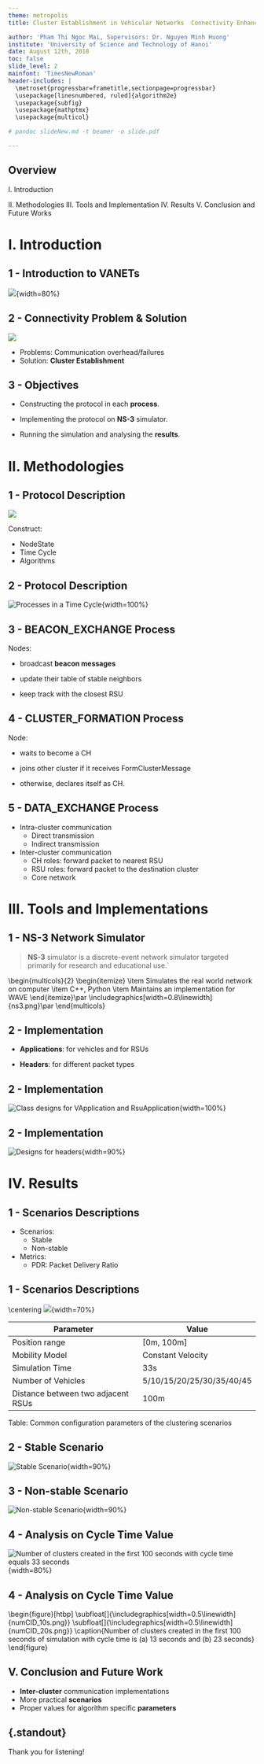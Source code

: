 ```yaml
---
theme: metropolis
title: Cluster Establishment in Vehicular Networks  Connectivity Enhancement

author: 'Pham Thi Ngoc Mai, Supervisors: Dr. Nguyen Minh Huong'
institute: 'University of Science and Technology of Hanoi'
date: August 12th, 2018
toc: false
slide_level: 2
mainfont: 'TimesNewRoman'
header-includes: |
  \metroset{progressbar=frametitle,sectionpage=progressbar}
  \usepackage[linesnumbered, ruled]{algorithm2e}
  \usepackage{subfig}
  \usepackage{mathptmx}
  \usepackage{multicol}

# pandoc slideNew.md -t beamer -o slide.pdf

---
```

## Overview

I.  Introduction

II.  Methodologies
III.  Tools and Implementation
IV.  Results
V.  Conclusion and Future Works

# I. Introduction

## 1 - Introduction to VANETs

![](VANET.png){width=80%}

## 2 - Connectivity Problem & Solution

![](Clustering.png)

- Problems: Communication overhead/failures
- Solution: **Cluster Establishment**

## 3 - Objectives

- Constructing the protocol in each **process**.

- Implementing the protocol on **NS-3** simulator.

- Running the simulation and analysing the **results**.

# II. Methodologies

## 1 - Protocol Description

![](Clustering.png)

Construct:

- NodeState
- Time Cycle
- Algorithms

## 2 - Protocol Description

![Processes in a Time Cycle](TimeCycle.png){width=100%}

## 3 - BEACON_EXCHANGE Process

Nodes:

- broadcast **beacon messages**

- update their table of stable neighbors

- keep track with the closest RSU

## 4 - CLUSTER_FORMATION Process

Node:

- waits to become a CH

- joins other cluster if it receives FormClusterMessage

- otherwise, declares itself as CH.

## 5 - DATA_EXCHANGE Process

- Intra-cluster communication
  - Direct transmission
  - Indirect transmission
- Inter-cluster communication
  - CH roles: forward packet to nearest RSU
  - RSU roles: forward packet to the destination cluster
  - Core network

# III. Tools and Implementations

## 1 - NS-3 Network Simulator

>**NS-3** simulator is a discrete-event network simulator targeted primarily for research and educational use.`

\begin{multicols}{2}
  \begin{itemize}
    \item Simulates the real world network on computer
    \item C++, Python
    \item Maintains an implementation for WAVE
  \end{itemize}\par
  \includegraphics[width=0.8\linewidth]{ns3.png}\par
\end{multicols}

## 2 - Implementation

- **Applications**: for vehicles and for RSUs

- **Headers**: for different packet types

## 2 - Implementation

![Class designs for VApplication and RsuApplication](Application.png){width=100%}

## 2 - Implementation

![Designs for headers](Header.png){width=90%}

# IV. Results

## 1 - Scenarios Descriptions

- Scenarios:
  - Stable
  - Non-stable
- Metrics:
  - PDR: Packet Delivery Ratio

## 1 - Scenarios Descriptions

\centering
![](Clustering.png){width=70%}

| Parameter                          | Value                     |
|------------------------------------|---------------------------|
| Position range                     | [0m, 100m]                |
| Mobility Model                     | Constant Velocity         |
| Simulation Time                    | 33s                       |
| Number of Vehicles                 | 5/10/15/20/25/30/35/40/45 |
| Distance between two adjacent RSUs | 100m                      |
Table: Common configuration parameters of the clustering scenarios

## 2 - Stable Scenario

![Stable Scenario](stable_scenario.png){width=90%}

## 3 - Non-stable Scenario

![Non-stable Scenario](mobility_scenario.png){width=90%}

## 4 - Analysis on Cycle Time Value

![Number of clusters created in the first 100 seconds with cycle time equals 33 seconds](numCID_30s.png){width=80%}

## 4 - Analysis on Cycle Time Value

\begin{figure}[htbp]
\subfloat[]{\includegraphics[width=0.5\linewidth]{numCID_10s.png}}
\subfloat[]{\includegraphics[width=0.5\linewidth]{numCID_20s.png}}
\caption{Number of clusters created in the first 100 seconds of simulation with cycle time is (a) 13 seconds and (b) 23 seconds}
\end{figure}

## V. Conclusion and Future Work

- **Inter-cluster** communication implementations
- More practical **scenarios**
- Proper values for algorithm specific **parameters**



## {.standout}

Thank you for listening!
